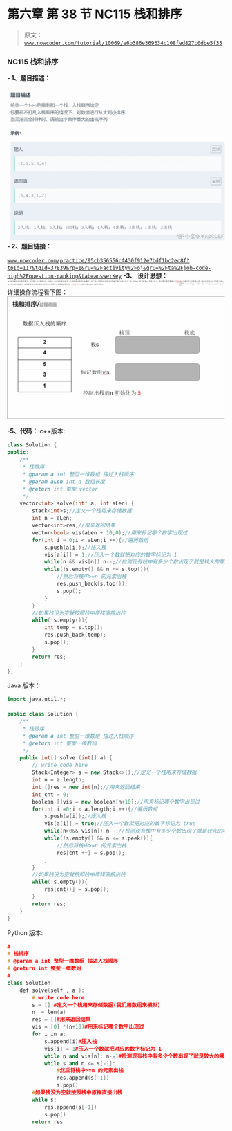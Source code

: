 # 第六章 第 38 节 NC115 栈和排序

> 原文：[`www.nowcoder.com/tutorial/10069/e6b386e369334c108fed827c0dbe5f35`](https://www.nowcoder.com/tutorial/10069/e6b386e369334c108fed827c0dbe5f35)

### NC115 栈和排序

**- 1、题目描述：**

![图片说明](img/9ef794542d5eb6aef8c102fb27962a99.png "图片标题")
**- 2、题目链接：**

[`www.nowcoder.com/practice/95cb356556cf430f912e7bdf1bc2ec8f?tpId=117&tqId=37839&rp=1&ru=%2Factivity%2Foj&qru=%2Fta%2Fjob-code-high%2Fquestion-ranking&tab=answerKey`](https://www.nowcoder.com/practice/95cb356556cf430f912e7bdf1bc2ec8f?tpId=117&tqId=37839&rp=1&ru=%2Factivity%2Foj&qru=%2Fta%2Fjob-code-high%2Fquestion-ranking&tab=answerKey)
**-3、 设计思想：**
![图片说明](img/ead55781fe971a18c7031ae8d202ddba.png "图片标题")
详细操作流程看下图：
![图片说明](img/9d8a8682dd9d2024cbe6aa14fc158eba.png "图片标题")

**-5、代码：**
c++版本:

```cpp
class Solution {
public:
    /**
     * 栈排序
     * @param a int 整型一维数组 描述入栈顺序
     * @param aLen int a 数组长度
     * @return int 整型 vector
     */
    vector<int> solve(int* a, int aLen) {
        stack<int>s;//定义一个栈用来存储数据
        int n = aLen;
        vector<int>res;//用来返回结果
        vector<bool> vis(aLen + 10,0);//用来标记哪个数字出现过
        for(int i = 0;i < aLen;i ++){//遍历数组
            s.push(a[i]);//压入栈
            vis[a[i]] = 1;//压入一个数就把对应的数字标记为 1
            while(n && vis[n]) n--;//检测现有栈中有多少个数出现了就是较大的哪些数出现了（从大到小）
            while(!s.empty() && n <= s.top()){
                //然后将栈中>=n 的元素出栈
                res.push_back(s.top());
                s.pop();
            }
        }
        //如果栈没为空就按照栈中原样直接出栈
        while(!s.empty()){
            int temp = s.top();
            res.push_back(temp);
            s.pop();
        }
        return res;
    }
}; 

```

Java 版本：

```cpp
import java.util.*;

public class Solution {
    /**
     * 栈排序
     * @param a int 整型一维数组 描述入栈顺序
     * @return int 整型一维数组
     */
    public int[] solve (int[] a) {
        // write code here
        Stack<Integer> s = new Stack<>();//定义一个栈用来存储数据
        int n = a.length;
        int []res = new int[n];//用来返回结果
        int cnt = 0;
        boolean []vis = new boolean[n+10];//用来标记哪个数字出现过
        for(int i =0;i < a.length;i ++){//遍历数组
            s.push(a[i]);//压入栈
            vis[a[i]] = true;//压入一个数就把对应的数字标记为 true
            while(n>0&& vis[n]) n--;//检测现有栈中有多少个数出现了就是较大的哪些数出现了（从大到小）
            while(!s.empty() && n <= s.peek()){
                //然后将栈中>=n 的元素出栈
                res[cnt ++] = s.pop();
            }
        }
        //如果栈没为空就按照栈中原样直接出栈
        while(!s.empty()){
            res[cnt++] = s.pop();
        }
        return res;
    }
}

```

Python 版本:

```cpp
#
# 栈排序
# @param a int 整型一维数组 描述入栈顺序
# @return int 整型一维数组
#
class Solution:
    def solve(self , a ):
        # write code here
        s = [] #定义一个栈用来存储数据(我们用数组来模拟)
        n  = len(a)
        res = []#用来返回结果
        vis = [0] *(n+10)#用来标记哪个数字出现过
        for i in a:
            s.append(i)#压入栈
            vis[i] = 1#压入一个数就把对应的数字标记为 1
            while n and vis[n]: n-=1#检测现有栈中有多少个数出现了就是较大的哪些数出现了（从大到小）
            while s and n <= s[-1]:
                #然后将栈中>=n 的元素出栈
                res.append(s[-1])
                s.pop()
        #如果栈没为空就按照栈中原样直接出栈
        while s:
            res.append(s[-1])
            s.pop()
        return res

```